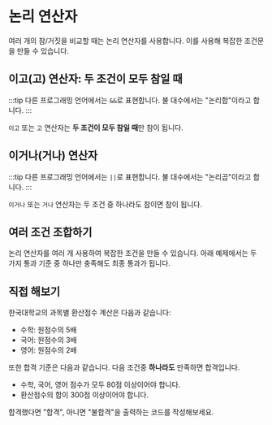 # 논리 연산자

여러 개의 참/거짓을 비교할 때는 논리 연산자를 사용합니다. 이를 사용해 복잡한 조건문을 만들 수 있습니다.

## 이고(고) 연산자: 두 조건이 모두 참일 때

:::tip
다른 프로그래밍 언어에서는 `&&`로 표현합니다. 불 대수에서는 "논리합"이라고 합니다.
:::

`이고` 또는 `고` 연산자는 **두 조건이 모두 참일 때**만 참이 됩니다.

<code-runner :code='`재현_수학점수: 90
재현_영어점수: 85\n
재현_통과: 재현_수학점수 > 80 이고 재현_영어점수 > 80\n
만약 재현_통과 이면
    "재현이는 시험에 통과했어요" 보여주기`' />

## 이거나(거나) 연산자

:::tip
다른 프로그래밍 언어에서는 `||`로 표현합니다. 불 대수에서는 "논리곱"이라고 합니다.
:::

`이거나` 또는 `거나` 연산자는 두 조건 중 하나라도 참이면 참이 됩니다.

<code-runner :code='`지수_수학점수: 75
지수_영어점수: 95\n
지수_과락: 지수_수학점수 < 80 이거나 지수_영어점수 < 80\n
만약 지수_과락 이면
    "지수는 둘중 한 과목이 80점에 미달해서 과락했어요" 보여주기`' />

## 여러 조건 조합하기

논리 연산자를 여러 개 사용하여 복잡한 조건을 만들 수 있습니다. 아래 예제에서는 두 가지 통과 기준 중 하나만 충족해도 최종 통과가 됩니다.

<code-runner :code='`수학점수: 85
영어점수: 90
과학점수: 75\n
통과기준1: 수학점수 > 80 이고 영어점수 > 80
통과기준2: 과학점수 > 90\n
만약 통과기준1 이고 통과기준2 이면
    "최종 통과입니다" 보여주기
아니면
    "최종 탈락입니다" 보여주기`' />

## 직접 해보기

한국대학교의 과목별 환산점수 계산은 다음과 같습니다:

-   수학: 원점수의 5배
-   국어: 원점수의 3배
-   영어: 원점수의 2배

또한 합격 기준은 다음과 같습니다. 다음 조건중 **하나라도** 만족하면 합격입니다.

-   수학, 국어, 영어 점수가 모두 80점 이상이어야 합니다.
-   환산점수의 합이 300점 이상이어야 합니다.

합격했다면 "합격", 아니면 "불합격"을 출력하는 코드를 작성해보세요.

<code-runner :challenge='{
    output: "합격",
    answerCode: `수학: 95
영어: 88
국어: 75
환산점수: 수학 * 5 + 영어 * 2 + 국어 * 3
과목별_합격: 수학 >= 80 이고 영어 >= 80 이고 국어 >= 80
만약 환산점수 >= 300 이거나 과목별_합격 이면
    "합격"
아니면
    "불합격"`
}'
    code="수학: 95
영어: 88
국어: 75"/>
